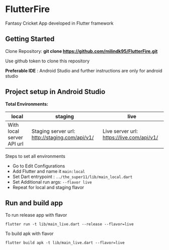 # FlutterFire

Fantasy Cricket App developed in Flutter framework

## Getting Started

Clone Repository: **git clone https://github.com/milindk95/FlutterFire.git**

Use github token to clone this repository

**Preferable IDE** : Android Studio and further instructions are only for android studio

## Project setup in Android Studio

**Total Environments:**

local | staging | live
----- | ------- | ----
With local server API url | Staging server url: http://staging.com/api/v1/ | Live server url: https://live.com/api/v1/

Steps to set all environments
  * Go to Edit Configurations
  * Add Flutter and name it `main:local`
  * Set Dart entrypoint : `../the_super11/lib/main_local.dart`
  * Set Additional run args: `--flavor live`
  * Repeat for local and staging flavor

## Run and build app
To run release app with flavor

```
flutter run -t lib/main_live.dart --release --flavor=live
```

To build apk with flavor
```
flutter build apk -t lib/main_live.dart --flavor=live
```
